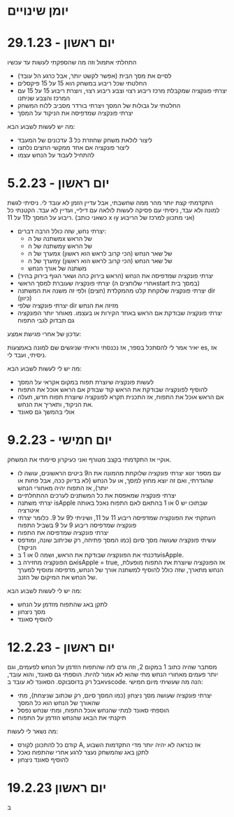 # יומן שינויים
# 29.1.23 - יום ראשון
 התחלתי אתמול וזה מה שהספקתי לעשות עד עכשיו
 - לסיים את מסך הבית (אפשר לקשט יותר, אבל כרגע הל עובד)
 - החלטתי שכל ריבוע במשחק הוא 15 על 15 פיקסלים
 - יצרתי פונקציה שמקבלת מרכז ריבוע רצוי וצבע ריבוע רצוי, ויוצרת ריבוע 15 על 15 עם המרכז והצבע שניתנו
 - החלטתי על גבולות של המסך ויצרתי בורדר מסביב ללוח המשחק
 - יצרתי פונקציה שמדפיסה את הניקוד על המסך
 
 מה יש לעשות לשבוע הבא:
 - ליצור לולאת משחק שחוזרת כל 3 עדכונים של המעבד
 - ליצור פונקציה אם אחד ממקשי החצים נלחצו
 - להתחיל לעבוד על הנחש עצמו
 # 5.2.23 - יום ראשון
 התקדמתי קצת יותר מהר ממה שחשבתי, אבל עדיין הזמן לא עובד לי. ניסיתי לגשת למונה ולא עבד, ניסיתי עם פסיקה לעשות לולאה עם דיליי, ועדיין לא עבד. הקטנתי כל ריבוע על המסך ל11 על 11. (כשאני כותב x וy אני מתכוון למרכז של הריבוע)
 - יצרתי נחש, שזה כולל הרבה דברים: 
   - משתנה של הx של הראש
   - משתנה של הy של הראש
   - מערך של הx של שאר הנחש (הכי קרוב לראש הוא ראשון)
   - מערך של הy של שאר הנחש (הכי קרוב לראש הוא ראשון)
   - משתנה של אורך הנחש
 - יצרתי פונקציה שמדפיסה את הנחש (הראש בירוק כהה ושאר הגוף בירוק בהיר)
 - יצרתי פונקציה שעוברת למסך הראשי (אחרי שלוחצים הstart במסך בית)
 - יצרתי פונקציה שלוקחת קלט מהמקלדת (חצים) ולפי זה משנה את המשתנה dir (כיוון)
 - יצרתי פונקציה שלפי dir מזיזה את הנחש
 - יצרתי פונקציה שבודקת אם הראש באחד הקירות או בעצמו. מאוחר יותר הפונקציה גם תבדוק לגבי התפוח

עדכון של אחרי פגישת אמצע:

יאיר אמר לי להסתכל בספר, אז נכנסתי וראיתי שניגשים שם למונה באמצעות es, אז ניסיתי, ועבד לי.

מה יש לי לעשות לשבוע הבא:
- לעשות פונקציה שיוצרת תפוח במקום אקראי על המסך
- להוסיף לפונקציה שבודקת את הראש קוד שבודק אם הראש אוכל את התפוח
- אם הראש אוכל את התפוח, אז התכנית תקרא לפונקציה שיוצרת תפוח חדש, תעלה את הניקוד, ותאריך את הנחש.
- אולי בהמשך גם סאונד
# 9.2.23 - יום חמישי
אוקיי אז התקדמתי בקצב מטורף ואני כעיקרון סיימתי את המשחק.
 - יצרתי פונקציה שלוקחת מהמונה את ה9 ביטים הראשונים, עושה לו xor עם מספר שהגדרתי, ואם זה יוצא מחוץ למסך, או על הנחש (לא בדיוק ככה, אבל פחות או יותר), אז 
התפוח יהיה מאחורי הנחש
 - יצרתי פונקציה שמאפסת את כל המשתנים לערכים ההתחלתיים
 - יצרתי משתנה isApple שבתוכו יש 0 או 1 בהתאם לאם התפוח נאכל באותה איטרציה
 - העתקתי את הפונקציה שמדפיסה ריבוע 11 על 11, ושיניתי ל9 על 9. כלומר יצרתי פונקציה שמדפיסה ריבוע 9 על 9 בשביל התפוח
 - יצרתי פונקציה שמדפיסה את התפוח
 - עשיתי פונקציה שעושה מסך סיום (כמו המסך פתיחה, רק שכיתוב שונה, ומודפס הניקוד)
 - עדכנתי את הפונקציה שבודקת את הראש, ושמה 0 או 1 בisApple.
 - אם הפונקציה מחזירה בisApple = true, אז הפונקציה שיוצרת את התפוח מופעלת, הנחש מתארך, שזה כולל להוסיף למשתנה אורך של הנחש, מדפיסה ומוסיף למערך של הנחש את המיקום של הזנב.
 
מה יש לי לעשות לשבוע הבא:
- לתקן באג שהתפוח מזדמן על הנחש
- מסך ניצחון
- להוסיף סאונד
# 12.2.23 - יום ראשון
מסתבר שהיה כתוב 1 במקום 2, וזה גרם לזה שהתפוח הזדמן על הנחש לפעמים, וגם יותר פעמים מאחורי הנחש מתי שהוא לא אמור להיות. הוספתי גם סאונד, והוא עובד, אבל רק בדוסבוקס. הסאונד לא עובד בvscode. הנה מה שעשיתי מיום חמישי:
 - יצרתי פונקציה שעושה מסך ניצחון (כמו המסך סיום, רק שכתוב שניצחת), מתי שהאורך של הנחש הוא כל המסך
 - הוספתי סאונד למתי שהנחש אוכל התפוח, ומתי שנחש נפסל
 - תיקנתי את הבאג שהנחש הזדמן על התפוח

מה נשאר לי לעשות:

- קודם כל להתכונן לקורס A, אז כנראה לא יהיה יותר מדי התקדמות השבוע
- לתקן באג שהמשחק נעצר לרגע אחרי שהתפוח נאכל
- להוסיף סאונד ניצחון
# 19.2.23 יום ראשון
ב
